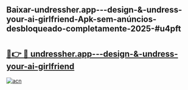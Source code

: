 ## Baixar-undressher.app---design-&-undress-your-ai-girlfriend-Apk-sem-anúncios-desbloqueado-completamente-2025-#u4pft

# <h2><a href="https://ainizakaria.my?title=undressher.app---design-&-undress-your-ai-girlfriend&ref=22M">🔗👉 🔴 undressher.app---design-&-undress-your-ai-girlfriend</a></h2>

[![acn](https://github.com/user-attachments/assets/0f9c940e-d8b0-45ae-aac7-cd30a18b3e1c)](https://ainizakaria.my?title=undressher.app---design-&-undress-your-ai-girlfriend&ref=22M)

